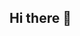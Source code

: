 ## Hi there 👋

<!--
**danrleyof/danrleyof** is a ✨ _special_ ✨ repository because its `README.md` (this file) appears on your GitHub profile.

Here are some ideas to get you started: teste
- 🔭 I’m currently working on ...
- 🌱 I’m currently learning ...
- 👯 I’m looking to collaborate on ...
- 🤔 I’m looking for help with ...
- 💬 Ask me about ...
- 📫 How to reach me: ...
- 😄 Pronouns: ...
- ⚡ Fun fact: ...
-->
